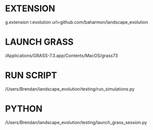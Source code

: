 # EXTENSION
g.extension r.evolution url=github.com/baharmon/landscape_evolution

# LAUNCH GRASS
/Applications/GRASS-7.3.app/Contents/MacOS/grass73

# RUN SCRIPT
/Users/Brendan/landscape_evolution/testing/run_simulations.py

# PYTHON
/Users/Brendan/landscape_evolution/testing/launch_grass_session.py
